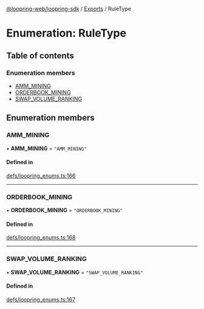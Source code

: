 [@loopring-web/loopring-sdk](../README.md) / [Exports](../modules.md) / RuleType

# Enumeration: RuleType

## Table of contents

### Enumeration members

- [AMM\_MINING](RuleType.md#amm_mining)
- [ORDERBOOK\_MINING](RuleType.md#orderbook_mining)
- [SWAP\_VOLUME\_RANKING](RuleType.md#swap_volume_ranking)

## Enumeration members

### AMM\_MINING

• **AMM\_MINING** = `"AMM_MINING"`

#### Defined in

[defs/loopring_enums.ts:166](https://github.com/Loopring/loopring_sdk/blob/9d83b66/src/defs/loopring_enums.ts#L166)

___

### ORDERBOOK\_MINING

• **ORDERBOOK\_MINING** = `"ORDERBOOK_MINING"`

#### Defined in

[defs/loopring_enums.ts:168](https://github.com/Loopring/loopring_sdk/blob/9d83b66/src/defs/loopring_enums.ts#L168)

___

### SWAP\_VOLUME\_RANKING

• **SWAP\_VOLUME\_RANKING** = `"SWAP_VOLUME_RANKING"`

#### Defined in

[defs/loopring_enums.ts:167](https://github.com/Loopring/loopring_sdk/blob/9d83b66/src/defs/loopring_enums.ts#L167)
